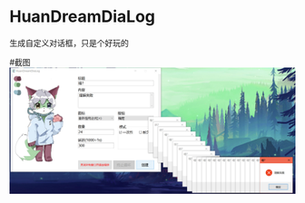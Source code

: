 # HuanDreamDiaLog  
生成自定义对话框，只是个好玩的  

#截图  
![Image text](https://github.com/LunaroakF/Images/blob/master/HuanDreamDiaLog/1.0UI.jpg)  
